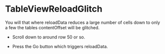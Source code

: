 # TableViewReloadGlitch

You will that where reloadData reduces a large number of cells down to only a few the tables contentOffset will be glitched.

- Scroll down to around row 50 or so.

- Press the Go button which triggers reloadData.
